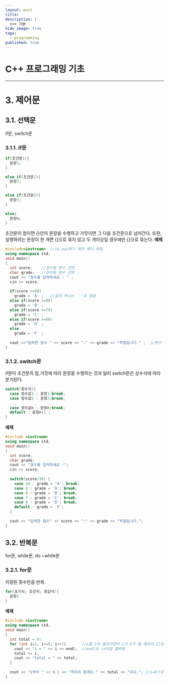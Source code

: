 ```yaml
---
layout: post
title: 
description: |
  c++ 기본
hide_image: true
tags:
  - programming
published: true
---
```


# C++ 프로그래밍 기초
* * *

# 3. 제어문 
## 3.1. 선택문
if문, switch문
### 3.1.1. if문
```c++
if(조건문1){
  문장1;
}

else if(조건문2){
  문장2;
}

else if(조건문3){
  문장3;
}

else{
  문장n;
}
```
조건문이 참이면 {}안의 문장을 수행하고 거짓이면 그 다음 조건문으로 넘어간다.
또한,실행하려는 문장이 한 개면 {}으로 묶지 않고 두 개이상일 경우에만 {}으로 묶는다.
**예제**
```c++
#include<iostream>  //in,out하기 위한 헤더 파일
using namespace std;
void main()
{
  int score;    //정수형 변수 선언
  char grade;   //문자형 변수 선언
  cout << "점수를 입력하세요 : " ;
  cin >> score;
  
  if(score >=90)
    grade = 'A' ;   //글자 하나는  ''로 묶음
  else if(score >=80)
    grade = 'B' ;
  else if(score >=70)
    grade = 'C' ;
  else if(score >=60)
    grade = 'D' ;
  else
    grade = 'F' ;
  
  cout <<"입력한 점수 " << score << ":" << grade << "학점입니다." ;  //변수 타입 달라지는 부분마다 <<로 끊기
}
```
 
### 3.1.2. switch문
if문이 조건문의 참,거짓에 따라 문장을 수행하는 것과 달리 switch문은 상수식에 따라 분기된다. 
```c++
switch(정수식){
  case 정수값1 : 문장1;break;
  case 정수값2 : 문장2;break;
  ...
  case 정수값n : 문장n;break;
  default : 문장n+1 ;
}
```

**예제**
```c++
#include <iostream>
using namespace std;
void main()
{
  int score;
  char grade;
  cout << "점수를 입력하세요 :";
  cin >> score; 
  
  switch(score/10) {
    case 10 : grade = 'A'; break;
    case 9 : grade = 'A'; break;
    case 8 : grade = 'B'; break;
    case 7 : grade = 'C'; break;
    case 6 : grade = 'D'; break;
    default : grade = 'F';
  }
  
  cout << "입력한 점수" << score << ":" << grade << "학점입니다.";
}
```

## 3.2. 반복문
for문, while문, do ~while문
### 3.2.1. for문
지정된 횟수만큼 반복.
```c++
for(초기식; 조건식; 증감식){
  문장1
}
```
**예제**
```c++
#include <iostream>
using namespace std;
void main()
{
  int total = 0;
  for (int i=1; i<=5; i++){       //i를 1씩 올려가면서 i가 5가 될 때까지 {}안의 문장 수행
    cout << "i = " << i << endl;  //endl도 \n처럼 줄바꿈
    total += i;
    cout << "total = " << total;
  }
  
  cout << "1부터 " << i-1 << "까지의 합계는 " << total << "이다."; //i=6으로 넘어가면서 문장을 벗어났음 (현재 i=6인 상태)
}
```


